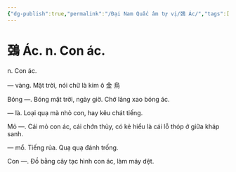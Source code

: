 ```yaml
---
{"dg-publish":true,"permalink":"/Đại Nam Quấc âm tự vị/鵶 Ác/","tags":["âm-tự-vị"],"created":"2025-08-16T13:57:15.376+07:00"}
---
```


# 鵶 Ác. n. Con ác.

n. Con ác.


― vàng. Mặt trời, nói chữ là kim ô 金 烏

Bóng ―. Bóng mặt trời, ngày giờ. Chớ lảng xao bóng ác.

— là. Loại quạ mà nhỏ con, hay kêu chát tiếng.

Mỏ —. Cái mỏ con ác, cái chớn thủy, có kẻ hiểu là cái lỗ thóp ở giữa kháp sanh.

— mổ. Tiếng rủa. Quạ quạ đánh trống.

Con —. Đồ bằng cây tạc hình con ác, làm máy dệt.